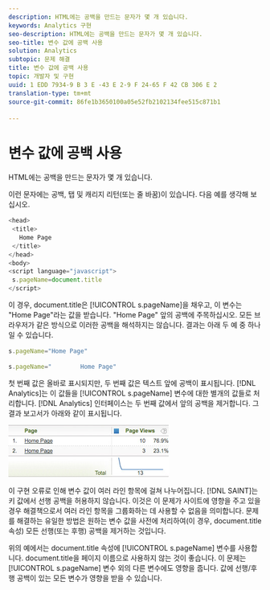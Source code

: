 ```yaml
---
description: HTML에는 공백을 만드는 문자가 몇 개 있습니다.
keywords: Analytics 구현
seo-description: HTML에는 공백을 만드는 문자가 몇 개 있습니다.
seo-title: 변수 값에 공백 사용
solution: Analytics
subtopic: 문제 해결
title: 변수 값에 공백 사용
topic: 개발자 및 구현
uuid: 1 EDD 7934-9 B 3 E -43 E 2-9 F 24-65 F 42 CB 306 E 2
translation-type: tm+mt
source-git-commit: 86fe1b3650100a05e52fb2102134fee515c871b1

---
```



# 변수 값에 공백 사용

HTML에는 공백을 만드는 문자가 몇 개 있습니다.

이런 문자에는 공백, 탭 및 캐리지 리턴(또는 줄 바꿈)이 있습니다. 다음 예를 생각해 보십시오.

```js
<head> 
 <title> 
   Home Page 
 </title> 
</head> 
<body> 
<script language="javascript"> 
 s.pageName=document.title 
</script> 
```

이 경우, document.title은 [!UICONTROL s.pageName]을 채우고, 이 변수는 "Home Page"라는 값을 받습니다. "Home Page" 앞의 공백에 주목하십시오. 모든 브라우저가 같은 방식으로 이러한 공백을 해석하지는 않습니다. 결과는 아래 두 예 중 하나일 수 있습니다.

```js
s.pageName="Home Page"
```

```js
s.pageName="        Home Page"
```

첫 번째 값은 올바로 표시되지만, 두 번째 값은 텍스트 앞에 공백이 표시됩니다. [!DNL Analytics]는 이 값들을 [!UICONTROL s.pageName] 변수에 대한 별개의 값들로 처리합니다. [!DNL Analytics] 인터페이스는 두 번째 값에서 앞의 공백을 제거합니다. 그 결과 보고서가 아래와 같이 표시됩니다.

![](assets/white_space.jpg)

이 구현 오류로 인해 변수 값이 여러 라인 항목에 걸쳐 나누어집니다. [!DNL SAINT]는 키 값에서 선행 공백을 허용하지 않습니다. 이것은 이 문제가 사이트에 영향을 주고 있을 경우 해결책으로서 여러 라인 항목을 그룹화하는 데 사용할 수 없음을 의미합니다. 문제를 해결하는 유일한 방법은 원하는 변수 값을 사전에 처리하여(이 경우, document.title 속성) 모든 선행(또는 후행) 공백을 제거하는 것입니다.

위의 예에서는 document.title 속성에 [!UICONTROL s.pageName] 변수를 사용합니다. document.title을 페이지 이름으로 사용하지 않는 것이 좋습니다. 이 문제는 [!UICONTROL s.pageName] 변수 외의 다른 변수에도 영향을 줍니다. 값에 선행/후행 공백이 있는 모든 변수가 영향을 받을 수 있습니다.
